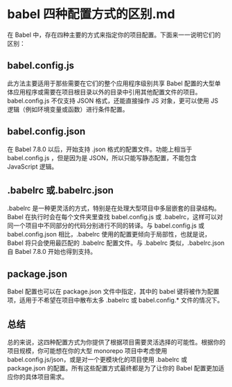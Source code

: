# babel 四种配置方式的区别.md

在 Babel 中，存在四种主要的方式来指定你的项目配置。下面来一一说明它们的区别：

## babel.config.js

此方法主要适用于那些需要在它们的整个应用程序级别共享 Babel 配置的大型单体应用程序或需要在项目根目录以外的目录中引用其他配置文件的项目。babel.config.js 不仅支持 JSON 格式，还能直接操作 JS 对象，更可以使用 JS 逻辑（例如环境变量或函数）进行条件配置。

## babel.config.json

在 Babel 7.8.0 以后，开始支持 .json 格式的配置文件。功能上相当于 babel.config.js ，但是因为是 JSON，所以只能写静态配置，不能包含 JavaScript 逻辑。

## .babelrc 或.babelrc.json

.babelrc 是一种更灵活的方式，特别是在处理大型项目中多层嵌套的目录结构。Babel 在执行时会在每个文件夹里查找 babel.config.js 或 .babelrc，这样可以对同一个项目中不同部分的代码分别进行不同的转译。与 babel.config.js 或 babel.config.json 相比，.babelrc 使用的配置更倾向于局部性，也就是说，Babel 将只会使用最匹配的 .babelrc 配置文件。与 .babelrc 类似，.babelrc.json 自 Babel 7.8.0 开始也得到支持。

## package.json

Babel 配置也可以在 package.json 文件中指定，其中的 babel 键将被作为配置项，适用于不希望在项目中散布太多 .babelrc 或 babel.config.\* 文件的情况下。

## 总结

总的来说，这四种配置方式为你提供了根据项目需要灵活选择的可能性。根据你的项目规模，你可能想在你的大型 monorepo 项目中考虑使用 babel.config.js/json，或是对一个更模块化的项目使用 .babelrc 或 package.json 的配置。所有这些配置方式最终都是为了让你的 Babel 配置更加适应你的具体项目需求。
